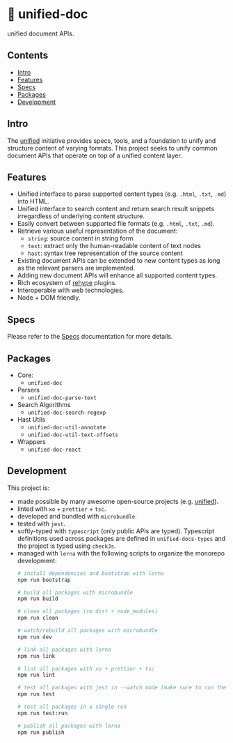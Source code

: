 # 📄 unified-doc
unified document APIs.

## Contents
- [Intro](#intro)
- [Features](#features)
- [Specs](#specs)
- [Packages](#packages)
- [Development](#development)

## Intro
The [unified][unified] initiative provides specs, tools, and a foundation to unify and structure content of varying formats.  This project seeks to unify common document APIs that operate on top of a unified content layer.

## Features
- Unified interface to parse supported content types (e.g. `.html`, `.txt`, `.md`) into HTML.
- Unified interface to search content and return search result snippets irregardless of underlying content structure.
- Easily convert between supported file formats (e.g. `.html`, `.txt`, `.md`).
- Retrieve various useful representation of the document:
  - `string`: source content in string form
  - `text`: extract only the human-readable content of text nodes
  - `hast`: syntax tree representation of the source content
- Existing document APIs can be extended to new content types as long as the relevant parsers are implemented.
- Adding new document APIs will enhance all supported content types.
- Rich ecosystem of [rehype][rehype] plugins.
- Interoperable with web technologies.
- Node + DOM friendly.

## Specs
Please refer to the [Specs](./specs.md) documentation for more details.

## Packages
- Core:
  - `unified-doc`
- Parsers
  - `unified-doc-parse-text`
- Search Algorithms
  - `unified-doc-search-regexp`
- Hast Utils
  - `unified-doc-util-annotate`
  - `unified-doc-util-text-offsets`
- Wrappers
  - `unified-doc-react`

## Development
This project is:
- made possible by many awesome open-source projects (e.g. [unified][unified]).
- linted with `xo` + `prettier` + `tsc`.
- developed and bundled with `microbundle`.
- tested with `jest`.
- softly-typed with `typescript` (only public APIs are typed).  Typescript definitions used across packages are defined in `unified-docs-types` and the project is typed using `checkJs`.
- managed with `lerna` with the following scripts to organize the monorepo development:
  ```sh
  # install dependencies and bootstrap with lerna
  npm run bootstrap

  # build all packages with microbundle
  npm run build

  # clean all packages (rm dist + node_modules)
  npm run clean

  # watch/rebuild all packages with microbundle
  npm run dev

  # link all packages with lerna
  npm run link

  # lint all packages with xo + prettier + tsc
  npm run lint

  # test all packages with jest in --watch mode (make sure to run the 'dev' script)
  npm run test

  # test all packages in a single run
  npm run test:run

  # publish all packages with lerna
  npm run publish
  ```

<!-- Links -->
[rehype]: https://github.com/rehypejs/rehype
[unified]: https://github.com/unifiedjs
